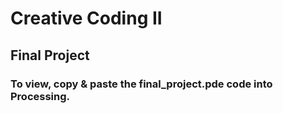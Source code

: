 # Creative Coding II
## Final Project
### To view, copy & paste the final_project.pde code into Processing.
